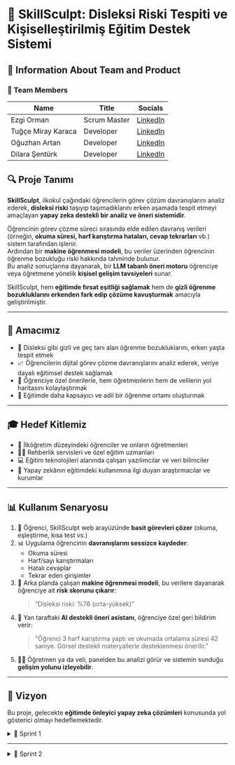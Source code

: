 # 🧠 SkillSculpt: Disleksi Riski Tespiti ve Kişiselleştirilmiş Eğitim Destek Sistemi

## 📌 Information About Team and Product

### 👥 Team Members

| Name                | Title         | Socials     |
|---------------------|---------------|-------------|
| Ezgi Orman          | Scrum Master  | [LinkedIn](https://www.linkedin.com/in/ezgiorman) |
| Tuğçe Miray Karaca  | Developer     | [LinkedIn](https://www.linkedin.com/in/tu%C4%9F%C3%A7e-miray-k-9b5a87237/) |
| Oğuzhan Artan       | Developer     | [LinkedIn](https://www.linkedin.com/in/o%C4%9Fuzhan-artan-b9629626b/) |
| Dilara Şentürk      | Developer     | [LinkedIn](http://linkedin.com/in/dilara-şentürk-84336521a) |



## 🔍 Proje Tanımı

**SkillSculpt**, ilkokul çağındaki öğrencilerin görev çözüm davranışlarını analiz ederek, **disleksi riski** taşıyıp taşımadıklarını erken aşamada tespit etmeyi amaçlayan **yapay zeka destekli bir analiz ve öneri sistemidir**.

Öğrencinin görev çözme süreci sırasında elde edilen davranış verileri (örneğin, **okuma süresi, harf karıştırma hataları, cevap tekrarları** vb.) sistem tarafından işlenir.  
Ardından bir **makine öğrenmesi modeli**, bu veriler üzerinden öğrencinin öğrenme bozukluğu riski hakkında tahminde bulunur.  
Bu analiz sonuçlarına dayanarak, bir **LLM tabanlı öneri motoru** öğrenciye veya öğretmene yönelik **kişisel gelişim tavsiyeleri** sunar.

SkillSculpt, hem **eğitimde fırsat eşitliği sağlamak** hem de **gizli öğrenme bozukluklarını erkenden fark edip çözüme kavuşturmak** amacıyla geliştirilmiştir.

---

## 🎯 Amacımız

- 🎯 Disleksi gibi gizli ve geç tanı alan öğrenme bozukluklarını, erken yaşta tespit etmek  
- 📈 Öğrencilerin dijital görev çözme davranışlarını analiz ederek, veriye dayalı eğitimsel destek sağlamak  
- 🧠 Öğrenciye özel önerilerle, hem öğretmenlerin hem de velilerin yol haritasını kolaylaştırmak  
- 🏫 Eğitimde daha kapsayıcı ve adil bir öğrenme ortamı oluşturmak  

---

## 🎓 Hedef Kitlemiz

- 🧒 İlköğretim düzeyindeki öğrenciler ve onların öğretmenleri  
- 🧑‍🏫 Rehberlik servisleri ve özel eğitim uzmanları  
- 💻 Eğitim teknolojileri alanında çalışan yazılımcılar ve veri bilimciler  
- 🧪 Yapay zekânın eğitimdeki kullanımına ilgi duyan araştırmacılar ve kurumlar  

---

## 📊 Kullanım Senaryosu

1. 🧩 Öğrenci, SkillSculpt web arayüzünde **basit görevleri çözer** (okuma, eşleştirme, kısa test vs.)
2. 📊 Uygulama öğrencinin **davranışlarını sessizce kaydeder**:
   - Okuma süresi  
   - Harf/sayı karıştırmaları  
   - Hatalı cevaplar  
   - Tekrar eden girişimler  
3. 🧠 Arka planda çalışan **makine öğrenmesi modeli**, bu verilere dayanarak öğrenciye ait **risk skorunu çıkarır**:  
   > “Disleksi riski: %76 (orta-yüksek)”
4. 🤖 Yan taraftaki **AI destekli öneri asistanı**, öğrenciye özel geri bildirim verir:  
   > "Öğrenci 3 harf karıştırma yaptı ve okumada ortalama süresi 42 saniye. Görsel destekli materyallerle desteklenmesi önerilir."
5. 👨‍🏫 Öğretmen ya da veli, panelden bu analizi görür ve sistemin sunduğu **gelişim yolunu izleyebilir**.

---

## 🚀 Vizyon

Bu proje, gelecekte **eğitimde önleyici yapay zeka çözümleri** konusunda yol gösterici olmayı hedeflemektedir.

<details>
  <summary>🚀 Sprint 1</summary>

### 📝 Sprint Notları:

- Proje alanı belirlenip proje fikri oluşturuldu.  
- Görev dağılımı yapıldı
- Proje ürünü hakkında genel fikirler GitHub’a yazıldı  
- Toplantılar  gerekli durumlarda "Whatsapp" grubu üzerinden konuşmalar ile yapıldı
- SkillSculpt için kullanılabilecek veri türleri ve öznitelikler belirlendi (örneğin: okuma süresi, hata tekrarı, harf karıştırma vs.)  
- Literatürdeki disleksi veri setleri incelendi, simülasyon verisi oluşturma stratejisi geliştirildi  
- İlk Python betikleriyle simülasyon veri üretimi ve model altyapısı hazırlanmaya başlandı  

---

### 🧪 Ürün Durumu – Ekran Görüntüleri:
![image](https://github.com/user-attachments/assets/49f593e0-25cc-4a15-8577-84e71b8f0a68)

Bu aşamada yapay zeka üretimine odaklanıldığı için web arayüzü basit seviyede bırakıldı, geliştirilecek 

--- 

### 🔍 Sprint Review:
- Proje temel fikirleri başarılı bir şekilde netleştirildi.
- Veri stratejisi oturtuldu.
- Kodlama için temel Python betikleri hazırlandı.
- Risk skorlamasına dair ilk kriterler yazıldı.
- Hedefler başarıyla tamamlandı.

---

### 🔄 Retrospective:
✅ Neler iyi gitti:
- Veri yapısı ve proje kapsamı net belirlendi.
- Takım içi iletişim ve iş bölümü başarılı yürütüldü.

### 🚧 Geliştirilecek alanlar:
- Daily scrum çıktılarının daha düzenli tutulması.
- Literatür araştırmalarının daha sistematik toplanması.

### 🎯 Bir sonraki sprintte odak:
- Makine öğrenmesi modeli oluşturulacak ve eğitilecektir.
  
---

### 🎯 Sprint için Tamamlanması Beklenen Puan: **80 puan**

---



### 📈 Tahmin Mantığı:

Toplamda 3 sprint olarak planlanan projenin toplam puanı **300** olarak belirlenmiştir.  
İlk sprint, temel strateji oluşturma ve veri yapısını planlama gibi yüksek bilişsel yük içeren görevleri kapsar.  
Sprint 2’ye kodlamaya doğrudan geçilebilecek temiz bir başlangıç yapabilmek amacıyla Sprint 1’e **80 puan** hedeflenmiştir.

</details>

---

<details>
  <summary>🎯 Sprint 2</summary>

<br>

<details>
  <summary>🎯 Sprint 2</summary>

<br>

### 🧪 Ürün Durumu – Ekran Görüntüleri:
<img width="945" height="453" alt="image" src="https://github.com/user-attachments/assets/6897ea52-90d0-4d13-b3ca-7586295d2811" />
<img width="945" height="456" alt="image" src="https://github.com/user-attachments/assets/cfdc2ba3-c1d8-459e-a509-e69f6a83137b" />
<img width="945" height="455" alt="image" src="https://github.com/user-attachments/assets/64032430-cf6a-4411-aa3b-4ba38452da75" />
<img width="945" height="455" alt="image" src="https://github.com/user-attachments/assets/3d10e604-ac98-47ab-9e5c-19cedeb9d432" />
---


### 🔍 Sprint Review:
- Sprint 1’de başlanan sayfalar tamamlanarak tasarımsal bütünlük sağlandı.
- React Router ile sayfa yönlendirmeleri başarıyla kuruldu.
- Mock veri entegrasyonu ile analiz ekranı işlevsel hale getirildi.
- Form giriş alanlarında doğrulama eklendi.
- Temel kullanıcı deneyimi adımları tamamlandı.

---

### 🔄 Retrospective:
✅ Neler iyi gitti:
- Sayfa geçişleri, buton işlevleri ve form yapıları sorunsuz tasarlandı.
- Makine öğrenmesi modeli büyük ölçüde eğitildi.
- Takım, belirlenen ekran hedeflerini zamanında tamamladı.

🚧 Geliştirilecek alanlar:
- Tasarım uyumunun sürdürülmesi için component yapılarının tekrar gözden geçirilmesi gerekebilir.  
- Mock veriden gerçek veriye geçiş için altyapı hazırlıkları bir sonraki sprintte daha net planlanmalı.
- Yapay zeka modeli geliştirilmeli.

---

### 🎯 Bir sonraki sprintte odak:
- Flask API’ye canlı veri gönderimi yapılacak.  
- Gerçek model ile analiz çıktısı alınacak.  
- Doğal dilde öneri üretimi (LLM tabanlı veya kural tabanlı) başlatılacak.

---

### ✅ Sprint için Tamamlanması Beklenen Puan: **80 puan**

</details>






